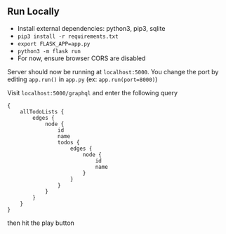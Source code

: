## Run Locally
* Install external dependencies: python3, pip3, sqlite
* `pip3 install -r requirements.txt`
* `export FLASK_APP=app.py`
* `python3 -m flask run`
* For now, ensure browser CORS are disabled

Server should now be running at `localhost:5000`. You change the port by editing `app.run()` in `app.py` (ex: `app.run(port=8000)`)

Visit `localhost:5000/graphql` and enter the following query
```
{
    allTodoLists {
        edges {
            node {
                id
                name
                todos {
                    edges {
                        node {
                            id
                            name
                        }
                    }
                }
            }
        }
    }
}
```
then hit the play button